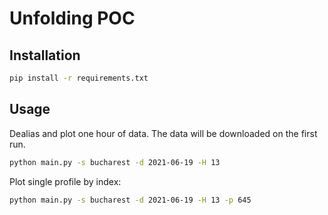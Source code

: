 # Unfolding POC

## Installation

```sh
pip install -r requirements.txt
```

## Usage

Dealias and plot one hour of data. The data will be downloaded on the first run.

```sh
python main.py -s bucharest -d 2021-06-19 -H 13
```

Plot single profile by index:

```sh
python main.py -s bucharest -d 2021-06-19 -H 13 -p 645
```
